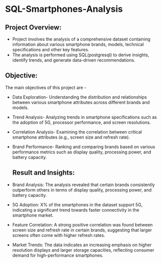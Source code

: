 # SQL-Smartphones-Analysis

## Project Overview:

- Project involves the analysis of a comprehensive dataset containing information about various smartphone brands, models, technical specifications and other key features.
- The analysis is performed using SQL(postgresql) to derive insights, identify trends, and generate data-driven recommendations.

## Objective:

The main objectives of this project are - 

- Data Exploration- Understanding the distribution and relationships between various smartphone attributes across different brands and models.

- Trend Analysis- Analyzing trends in smartphone specifications such as the adoption of 5G, processor performance, and screen resolutions.

- Correlation Analysis- Examining the correlation between critical smartphone attributes (e.g., screen size and refresh rate).

- Brand Performance- Ranking and comparing brands based on various performance metrics such as display quality, processing power, and battery capacity.

  ## Result and Insights:
  
- Brand Analysis: The analysis revealed that certain brands consistently outperform others in terms of display quality, processing power, and battery capacity.

- 5G Adoption: X% of the smartphones in the dataset support 5G, indicating a significant trend towards faster connectivity in the smartphone market.

- Feature Correlation: A strong positive correlation was found between screen size and refresh rate in certain brands, suggesting that larger screens often come with higher refresh rates.

- Market Trends: The data indicates an increasing emphasis on higher resolution displays and larger storage capacities, reflecting consumer demand for high-performance smartphones.
